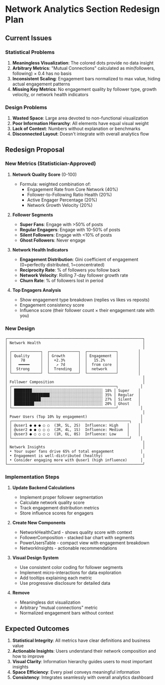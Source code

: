 # Network Analytics Section Redesign Plan

## Current Issues

### Statistical Problems

1. **Meaningless Visualization**: The colored dots provide no data insight
2. **Arbitrary Metrics**: "Mutual Connections" calculated as min(followers, following) × 0.4 has no basis
3. **Inconsistent Scaling**: Engagement bars normalized to max value, hiding actual engagement patterns
4. **Missing Key Metrics**: No engagement quality by follower type, growth velocity, or network health indicators

### Design Problems

1. **Wasted Space**: Large area devoted to non-functional visualization
2. **Poor Information Hierarchy**: All elements have equal visual weight
3. **Lack of Context**: Numbers without explanation or benchmarks
4. **Disconnected Layout**: Doesn't integrate with overall analytics flow

## Redesign Proposal

### New Metrics (Statistician-Approved)

1. **Network Quality Score** (0-100)
   - Formula: weighted combination of:
     - Engagement Rate from Core Network (40%)
     - Follower-to-Following Ratio Health (20%)
     - Active Engager Percentage (20%)
     - Network Growth Velocity (20%)

2. **Follower Segments**
   - **Super Fans**: Engage with >50% of posts
   - **Regular Engagers**: Engage with 10-50% of posts
   - **Silent Followers**: Engage with <10% of posts
   - **Ghost Followers**: Never engage

3. **Network Health Indicators**
   - **Engagement Distribution**: Gini coefficient of engagement (0=perfectly distributed, 1=concentrated)
   - **Reciprocity Rate**: % of followers you follow back
   - **Network Velocity**: Rolling 7-day follower growth rate
   - **Churn Rate**: % of followers lost in period

4. **Top Engagers Analysis**
   - Show engagement type breakdown (replies vs likes vs reposts)
   - Engagement consistency score
   - Influence score (their follower count × their engagement rate with you)

### New Design

```
┌─────────────────────────────────────────────────────────────┐
│ Network Health                                              │
│                                                             │
│ ┌─────────────┐  ┌─────────────┐  ┌─────────────┐         │
│ │ Quality     │  │ Growth      │  │ Engagement  │         │
│ │    78       │  │  +2.3%      │  │   15.2%     │         │
│ │   ━━━━━     │  │   ↗ 7d      │  │  from core  │         │
│ │  Strong     │  │  Trending   │  │  network    │         │
│ └─────────────┘  └─────────────┘  └─────────────┘         │
│                                                             │
│ Follower Composition                                        │
│ ┌───────────────────────────────────────────────┐          │
│ │ ████████░░░░░░░░░░░░░░░░░░░░░░░░░░░░░░░░ 18% │ Super    │
│ │ ████████████████░░░░░░░░░░░░░░░░░░░░░░░░ 35% │ Regular  │
│ │ ████████████░░░░░░░░░░░░░░░░░░░░░░░░░░░░ 27% │ Silent   │
│ │ █████████░░░░░░░░░░░░░░░░░░░░░░░░░░░░░░░ 20% │ Ghost    │
│ └───────────────────────────────────────────────┘          │
│                                                             │
│ Power Users (Top 10% by engagement)                        │
│ ┌─────────────────────────────────────────────────────┐    │
│ │ @user1 ● ● ● ○ ○  (3R, 5L, 2S)  Influence: High    │    │
│ │ @user2 ● ● ○ ○ ○  (2R, 4L, 1S)  Influence: Medium  │    │
│ │ @user3 ● ○ ○ ○ ○  (1R, 6L, 0S)  Influence: Low     │    │
│ └─────────────────────────────────────────────────────┘    │
│                                                             │
│ Network Insights                                            │
│ • Your super fans drive 65% of total engagement            │
│ • Engagement is well-distributed (healthy)                  │
│ • Consider engaging more with @user1 (high influence)      │
└─────────────────────────────────────────────────────────────┘
```

### Implementation Steps

1. **Update Backend Calculations**
   - Implement proper follower segmentation
   - Calculate network quality score
   - Track engagement distribution metrics
   - Store influence scores for engagers

2. **Create New Components**
   - NetworkHealthCard - shows quality score with context
   - FollowerComposition - stacked bar chart with segments
   - PowerUsersTable - compact view with engagement breakdown
   - NetworkInsights - actionable recommendations

3. **Visual Design System**
   - Use consistent color coding for follower segments
   - Implement micro-interactions for data exploration
   - Add tooltips explaining each metric
   - Use progressive disclosure for detailed data

4. **Remove**
   - Meaningless dot visualization
   - Arbitrary "mutual connections" metric
   - Normalized engagement bars without context

## Expected Outcomes

1. **Statistical Integrity**: All metrics have clear definitions and business value
2. **Actionable Insights**: Users understand their network composition and how to improve
3. **Visual Clarity**: Information hierarchy guides users to most important insights
4. **Space Efficiency**: Every pixel conveys meaningful information
5. **Consistency**: Integrates seamlessly with overall analytics dashboard
